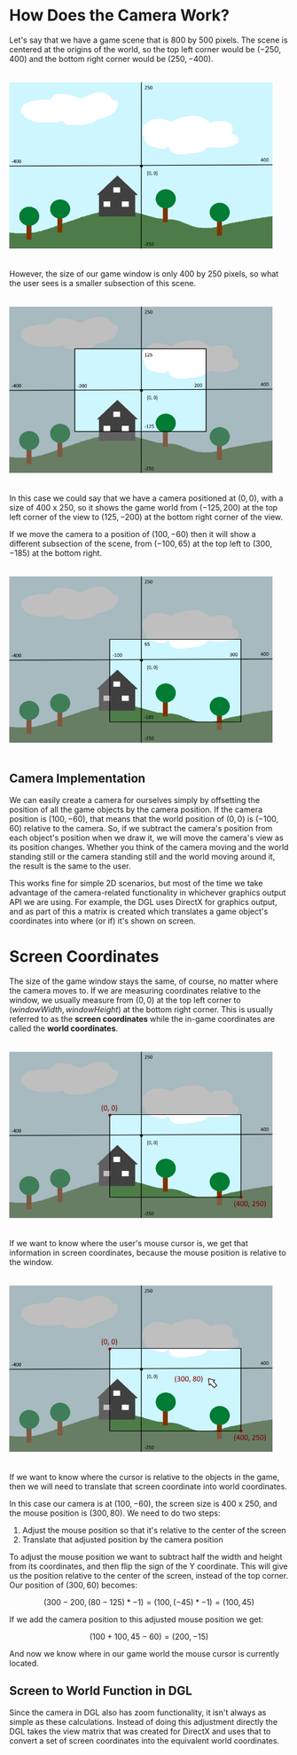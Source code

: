 # How Does the Camera Work?

Let's say that we have a game scene that is 800 by 500 pixels. The scene is centered at the origins of the world, so the top left corner would be $(-250, 400)$ and the bottom right corner would be $(250, -400)$.

<img src="https://github.com/DigiPen-Faculty/DigiPen-Graphics-Library/blob/main/docs/images/camera/scene-coordinates.png" height=300 alt="A rectangular image with X and Y axes" vspace=20>

However, the size of our game window is only 400 by 250 pixels, so what the user sees is a smaller subsection of this scene.

<img src="https://github.com/DigiPen-Faculty/DigiPen-Graphics-Library/blob/main/docs/images/camera/camera1.png" height=300 alt="Shows a smaller centered rectangle inside the scene" vspace=20>

In this case we could say that we have a camera positioned at $(0, 0)$, with a size of 400 x 250, so it shows the game world from $(-125, 200)$ at the top left corner of the view to $(125, -200)$ at the bottom right corner of the view.

If we move the camera to a position of $(100, -60)$ then it will show a different subsection of the scene, from $(-100, 65)$ at the top left to $(300, -185)$ at the bottom right.

<img src="https://github.com/DigiPen-Faculty/DigiPen-Graphics-Library/blob/main/docs/images/camera/camera2.png" height=300 alt="The camera rectangle has shifted right and down" vspace=20>

## Camera Implementation

We can easily create a camera for ourselves simply by offsetting the position of all the game objects by the camera position. If the camera position is $(100, -60)$, that means that the world position of $(0, 0)$ is $(-100, 60)$ relative to the camera. So, if we subtract the camera's position from each object's position when we draw it, we will move the camera's view as its position changes. Whether you think of the camera moving and the world standing still or the camera standing still and the world moving around it, the result is the same to the user.

This works fine for simple 2D scenarios, but most of the time we take advantage of the camera-related functionality in whichever graphics output API we are using. For example, the DGL uses DirectX for graphics output, and as part of this a matrix is created which translates a game object's coordinates into where (or if) it's shown on screen.


# Screen Coordinates

The size of the game window stays the same, of course, no matter where the camera moves to. If we are measuring coordinates relative to the window, we usually measure from $(0, 0)$ at the top left corner to $(windowWidth, windowHeight)$ at the bottom right corner. This is usually referred to as the **screen coordinates** while the in-game coordinates are called the **world coordinates**. 

<img src="https://github.com/DigiPen-Faculty/DigiPen-Graphics-Library/blob/main/docs/images/camera/camera3.png" height=300 alt="Shows text with the screen coordinates" vspace=20>

If we want to know where the user's mouse cursor is, we get that information in screen coordinates, because the mouse position is relative to the window.

<img src="https://github.com/DigiPen-Faculty/DigiPen-Graphics-Library/blob/main/docs/images/camera/camera4.png" height=300 alt="Screen coordinates of a mouse cursor" vspace=20>

If we want to know where the cursor is relative to the objects in the game, then we will need to translate that screen coordinate into world coordinates. 

In this case our camera is at $(100, -60)$, the screen size is 400 x 250, and the mouse position is $(300, 80)$. We need to do two steps:

1. Adjust the mouse position so that it's relative to the center of the screen
1. Translate that adjusted position by the camera position

To adjust the mouse position we want to subtract half the width and height from its coordinates, and then flip the sign of the Y coordinate. This will give us the position relative to the center of the screen, instead of the top corner. Our position of $(300, 60)$ becomes:
    
$$(300 - 200, (80 - 125) * -1) = (100, (-45) * -1) = (100, 45)$$

If we add the camera position to this adjusted mouse position we get:

$$(100 + 100, 45 - 60) = (200, -15)$$

And now we know where in our game world the mouse cursor is currently located.

## Screen to World Function in DGL

Since the camera in DGL also has zoom functionality, it isn't always as simple as these calculations. Instead of doing this adjustment directly the DGL takes the view matrix that was created for DirectX and uses that to convert a set of screen coordinates into the equivalent world coordinates. 